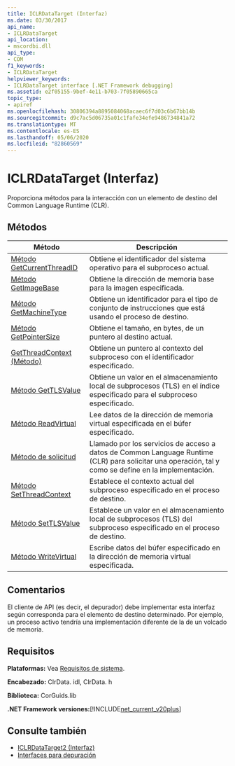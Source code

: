 ```yaml
---
title: ICLRDataTarget (Interfaz)
ms.date: 03/30/2017
api_name:
- ICLRDataTarget
api_location:
- mscordbi.dll
api_type:
- COM
f1_keywords:
- ICLRDataTarget
helpviewer_keywords:
- ICLRDataTarget interface [.NET Framework debugging]
ms.assetid: e2f05155-9bef-4e11-b703-7f05890665ca
topic_type:
- apiref
ms.openlocfilehash: 30806394a8895084068acaec6f7d03c6b67bb14b
ms.sourcegitcommit: d9c7ac5d06735a01c1fafe34efe9486734841a72
ms.translationtype: MT
ms.contentlocale: es-ES
ms.lasthandoff: 05/06/2020
ms.locfileid: "82860569"
---
```

# <a name="iclrdatatarget-interface"></a>ICLRDataTarget (Interfaz)
Proporciona métodos para la interacción con un elemento de destino del Common Language Runtime (CLR).  
  
## <a name="methods"></a>Métodos  
  
|Método|Descripción|  
|------------|-----------------|  
|[Método GetCurrentThreadID](iclrdatatarget-getcurrentthreadid-method.md)|Obtiene el identificador del sistema operativo para el subproceso actual.|  
|[Método GetImageBase](iclrdatatarget-getimagebase-method.md)|Obtiene la dirección de memoria base para la imagen especificada.|  
|[Método GetMachineType](iclrdatatarget-getmachinetype-method.md)|Obtiene un identificador para el tipo de conjunto de instrucciones que está usando el proceso de destino.|  
|[Método GetPointerSize](iclrdatatarget-getpointersize-method.md)|Obtiene el tamaño, en bytes, de un puntero al destino actual.|  
|[GetThreadContext (Método)](iclrdatatarget-getthreadcontext-method.md)|Obtiene un puntero al contexto del subproceso con el identificador especificado.|  
|[Método GetTLSValue](iclrdatatarget-gettlsvalue-method.md)|Obtiene un valor en el almacenamiento local de subprocesos (TLS) en el índice especificado para el subproceso especificado.|  
|[Método ReadVirtual](iclrdatatarget-readvirtual-method.md)|Lee datos de la dirección de memoria virtual especificada en el búfer especificado.|  
|[Método de solicitud](iclrdatatarget-request-method.md)|Llamado por los servicios de acceso a datos de Common Language Runtime (CLR) para solicitar una operación, tal y como se define en la implementación.|  
|[Método SetThreadContext](iclrdatatarget-setthreadcontext-method.md)|Establece el contexto actual del subproceso especificado en el proceso de destino.|  
|[Método SetTLSValue](iclrdatatarget-settlsvalue-method.md)|Establece un valor en el almacenamiento local de subprocesos (TLS) del subproceso especificado en el proceso de destino.|  
|[Método WriteVirtual](iclrdatatarget-writevirtual-method.md)|Escribe datos del búfer especificado en la dirección de memoria virtual especificada.|  
  
## <a name="remarks"></a>Comentarios  
 El cliente de API (es decir, el depurador) debe implementar esta interfaz según corresponda para el elemento de destino determinado. Por ejemplo, un proceso activo tendría una implementación diferente de la de un volcado de memoria.  
  
## <a name="requirements"></a>Requisitos  
 **Plataformas:** Vea [Requisitos de sistema](../../get-started/system-requirements.md).  
  
 **Encabezado:** ClrData. idl, ClrData. h  
  
 **Biblioteca:** CorGuids.lib  
  
 **.NET Framework versiones:**[!INCLUDE[net_current_v20plus](../../../../includes/net-current-v20plus-md.md)]  
  
## <a name="see-also"></a>Consulte también

- [ICLRDataTarget2 (Interfaz)](iclrdatatarget2-interface.md)
- [Interfaces para depuración](debugging-interfaces.md)
